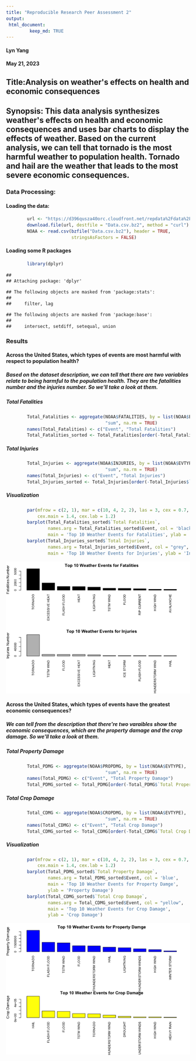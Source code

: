 ```yaml
---
title: "Reproducible Research Peer Assessment 2"
output:
 html_document:
         keep_md: TRUE
---
```


#### Lyn Yang
#### May 21, 2023

## Title:Analysis on weather's effects on health and economic consequences
## Synopsis: This data analysis synthesizes weather's effects on health and economic consequences and uses bar charts to display the effects of weather. Based on the current analysis, we can tell that tornado is the most harmful weather to population health. Tornado and hail are the weather that leads to the most severe economic consequences.

### Data Processing:
#### Loading the data:

```r
        url <- "https://d396qusza40orc.cloudfront.net/repdata%2Fdata%2FStormData.csv.bz2"
        download.file(url, destfile = "Data.csv.bz2", method = "curl")
        NOAA <- read.csv(bzfile("Data.csv.bz2"), header = TRUE, 
                         stringsAsFactors = FALSE)
```

#### Loading some R packages

```r
        library(dplyr)
```

```
## 
## Attaching package: 'dplyr'
```

```
## The following objects are masked from 'package:stats':
## 
##     filter, lag
```

```
## The following objects are masked from 'package:base':
## 
##     intersect, setdiff, setequal, union
```

### Results
#### Across the United States, which types of events are most harmful with respect to population health?

##### Based on the dataset description, we can tell that there are two variables relate to being harmful to the population health. They are the fatalities number and the injuries number. So we'll take a look at them.

##### Total Fatalities

```r
        Total_Fatalities <- aggregate(NOAA$FATALITIES, by = list(NOAA$EVTYPE),
                                      "sum", na.rm = TRUE)
        names(Total_Fatalities) <- c("Event", "Total Fatalities")
        Total_Fatalities_sorted <- Total_Fatalities[order(-Total_Fatalities$`Total Fatalities`), ][1:10, ]
```

##### Total Injuries

```r
        Total_Injuries <- aggregate(NOAA$INJURIES, by = list(NOAA$EVTYPE),
                                      "sum", na.rm = TRUE)
        names(Total_Injuries) <- c("Event", "Total Injuries")
        Total_Injuries_sorted <- Total_Injuries[order(-Total_Injuries$`Total Injuries`), ][1:10, ]
```

##### Visualization

```r
        par(mfrow = c(2, 1), mar = c(10, 4, 2, 2), las = 3, cex = 0.7, 
            cex.main = 1.4, cex.lab = 1.2)
        barplot(Total_Fatalities_sorted$`Total Fatalities`, 
                names.arg = Total_Fatalities_sorted$Event, col = 'black', 
                main = 'Top 10 Weather Events for Fatalities', ylab = 'Fatalities Number')
        barplot(Total_Injuries_sorted$`Total Injuries`, 
                names.arg = Total_Injuries_sorted$Event, col = "grey", 
                main = 'Top 10 Weather Events for Injuries', ylab = 'Injuries Number')
```

![](PA2_files/figure-html/unnamed-chunk-5-1.png)<!-- -->

#### Across the United States, which types of events have the greatest economic consequences?

##### We can tell from the description that there're two varaibles show the economic consequences, which are the property damage and the crop damage. So we'll take a look at them.

##### Total Property Damage

```r
        Total_PDMG <- aggregate(NOAA$PROPDMG, by = list(NOAA$EVTYPE),
                                      "sum", na.rm = TRUE)
        names(Total_PDMG) <- c("Event", "Total Property Damage")
        Total_PDMG_sorted <- Total_PDMG[order(-Total_PDMG$`Total Property Damage`), ][1:10, ]
```

##### Total Crop Damage

```r
        Total_CDMG <- aggregate(NOAA$CROPDMG, by = list(NOAA$EVTYPE),
                                      "sum", na.rm = TRUE)
        names(Total_CDMG) <- c("Event", "Total Crop Damage")
        Total_CDMG_sorted <- Total_CDMG[order(-Total_CDMG$`Total Crop Damage`), ][1:10, ]
```

##### Visualization

```r
        par(mfrow = c(2, 1), mar = c(10, 4, 2, 2), las = 3, cex = 0.7, 
            cex.main = 1.4, cex.lab = 1.2)
        barplot(Total_PDMG_sorted$`Total Property Damage`, 
                names.arg = Total_PDMG_sorted$Event, col = 'blue', 
                main = 'Top 10 Weather Events for Property Damge', 
                ylab = 'Property Damage')
        barplot(Total_CDMG_sorted$`Total Crop Damage`, 
                names.arg = Total_CDMG_sorted$Event, col = "yellow", 
                main = 'Top 10 Weather Events for Crop Damage', 
                ylab = 'Crop Damage')
```

![](PA2_files/figure-html/unnamed-chunk-8-1.png)<!-- -->


